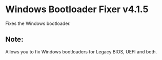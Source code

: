 # Windows Bootloader Fixer v4.1.5
Fixes the Windows bootloader.
## Note:
Allows you to fix Windows bootloaders for Legacy BIOS, UEFI and both.

